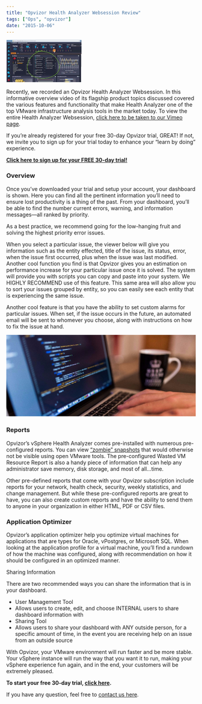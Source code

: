 ```yaml
---
title: "Opvizor Health Analyzer Websession Review"
tags: ["Ops", "opvizor"]
date: "2015-10-06"
---
```


![opvizor health analyzer websession](/images/blog/wpid-3de7838ff6b444b78c8da4153b503955.jpg)

Recently, we recorded an Opvizor Health Analyzer Websession. In this informative overview video of its flagship product topics discussed covered the various features and functionality that make Health Analyzer one of the top VMware infrastructure analysis tools in the market today. To view the entire Health Analyzer Websession, [click here to be taken to our Vimeo page](https://vimeo.com/140836207 "click here to be taken our Vimeo page").

If you’re already registered for your free 30-day Opvizor trial, GREAT! If not, we invite you to sign up for your trial today to enhance your “learn by doing” experience.

**[Click here to sign up for your FREE 30-day trial!](https://www.opvizor.com/register/)**

### **Overview**

Once you’ve downloaded your trial and setup your account, your dashboard is shown. Here you can find all the pertinent information you’ll need to ensure lost productivity is a thing of the past. From your dashboard, you’ll be able to find the number current errors, warning, and information messages—all ranked by priority.

As a best practice, we recommend going for the low-hanging fruit and solving the highest priority error issues.

When you select a particular issue, the viewer below will give you information such as the entity effected, title of the issue, its status, error, when the issue first occurred, plus when the issue was last modified. Another cool function you find is that Opvizor gives you an estimation on performance increase for your particular issue once it is solved. The system will provide you with scripts you can copy and paste into your system. We HIGHLY RECOMMEND use of this feature. This same area will also allow you to sort your issues grouped by entity, so you can easily see each entity that is experiencing the same issue.

Another cool feature is that you have the ability to set custom alarms for particular issues. When set, if the issue occurs in the future, an automated email will be sent to whomever you choose, along with instructions on how to fix the issue at hand.

![opvizor health analyzer websession](/images/blog/wpid-e5746537bdaa42c7a83914ae76e59b30.jpg)

### **Reports**

Opvizor’s vSphere Health Analyzer comes pre-installed with numerous pre-configured reports. You can view [“zombie” snapshots](https://www.opvizor.com/snapshots-a-love-hate-relationship/ "“zombie” snapshots") that would otherwise not be visible using open VMware tools. The pre-configured Wasted VM Resource Report is also a handy piece of information that can help any administrator save memory, disk storage, and most of all…time.

Other pre-defined reports that come with your Opvizor subscription include reports for your network, health check, security, weekly statistics, and change management. But while these pre-configured reports are great to have, you can also create custom reports and have the ability to send them to anyone in your organization in either HTML, PDF or CSV files.

### **Application Optimizer**

Opvizor’s application optimizer help you optimize virtual machines for applications that are types for Oracle, vPostgres, or Microsoft SQL. When looking at the application profile for a virtual machine, you’ll find a rundown of how the machine was configured, along with recommendation on how it should be configured in an optimized manner.

Sharing Information

There are two recommended ways you can share the information that is in your dashboard.

- User Management Tool
- Allows users to create, edit, and choose INTERNAL users to share dashboard information with
- Sharing Tool
- Allows users to share your dashboard with ANY outside person, for a specific amount of time, in the event you are receiving help on an issue from an outside source

With Opvizor, your VMware environment will run faster and be more stable. Your vSphere instance will run the way that you want it to run, making your vSphere experience fun again, and in the end, your customers will be extremely pleased.

**To start your free 30-day trial, [click here](https://www.opvizor.com/register/).**

If you have any question, feel free to [contact us here](https://www.opvizor.com/contact-us/ "contact us here").
